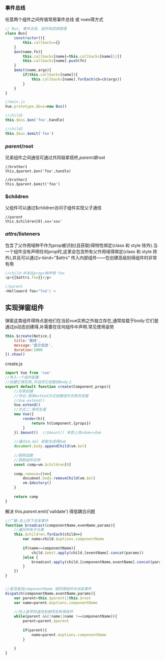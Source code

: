 

### 事件总线

任意两个组件之间传值常用事件总线 或 vuex得方式

```javascript
// Bus: 事件派发、监听和回调管理
class Bus{
    constructor(){
        this.callbacks={}
    }
    $on(name,fn){
		this.callbacks[name]=this.callbacks[name]||[]
        this.callbacks[name].push(fn)
    }
    $emit(name,args){
		if(this.callbacks[name]){
            this.callbacks[name].forEach(cb=cb(args))
        }
    }
}

//main.js
Vue.prototype.$bus=new Bus()

//child1
this.$bus.$on('foo',handle)

//child2
this.$bus.$emit('foo')
```

### $parent/$root

兄弟组件之间通信可通过共同祖辈搭桥,$parent或$root

```vue
//brother1
this,$parent.$on('foo',handle)

//brother2
this.$parent.$emit('foo')
```

### $children

父组件可以通过$children访问子组件实现父子通信

```
//parent
this.$children[0].xx='xxx'
```

### $attrs/$listeners

包含了父作用域种不作为prop被识别(且获取)得特性绑定(class 和 style 除外).当一个组件没有声明任何prop时,这里会包含所有父作用域得绑定(class 和 style 除外),并且可以通过v-bind="$attrs" 传入内部组件——在创建高级别得组件时非常有用

```javascript
//child:并未在props种声明 foo
<p>{{$attrs.foo}}</p>

//parent
<Helloword foo="foo"/ >
```

##  实现弹窗组件

弹窗这类组件得特点是他们在当前vue实例之外独立存在,通常挂载于body:它们是通过js动态创建得,补需要在任何组件中声明.常见使用姿势

```javascript
this.$create(Notice,{
	title:'搬砖',
	message:'提示信息',
	duration:1000
}).show()
```

create.js

```javascript
import Vue from 'vue'
//传入一个组件配置
//创建它得实例,并且将它挂载到body上
export default function create(Component,props){
    //实例创建
    //作业:使用extend方式创建组件实例并挂载
    //Vue.extend()
   	Vue.extend()
    //方式二:借鸡生蛋
	new Vue({
        render(h){
            return h(Component,{props})
        }
    }).$mount()  //$mount() 本质上将vdom=>dom
    
    //通过vm.$el 获取生成得dom
    document.body.appendChild(vm.$el)
    
    //删除函数
    //获取组件实例
    const comp=vm.$children[0]
    
    comp.remove=()=>{
        documnet.body.removeChild(vm.$el)
        vm.$destory()
    }
    
    return comp
}
```

解决 this.$parent.$emit('validate') 得低耦合问题

```javascript
//广播:自上而下派发事件
function broadcast(componentName,evenName,params){
    //遍历所有子元素
	this.$children.forEach(child=>{
        var name=child.$options.componentName
        
        if(name==componentName){
			child.$emit.apply(child,[eventName].concat(params))
        }else {
            broadcast.apply(child,[componentName,eventName].concat(params))
        }
    })
}


//冒泡查找componentName 相同得组件并派发事件
dispatch(componentName,eventName,params){
    var parent=this.$parent||this.$root
    var name=parent.$options.componentName
    
    //向上查早知道找到相同名称得组件
    while(parent &&(!name||name !==componentName)){
        parent=parent.$parent
        
        if(parent){
            name=parent.$options.componentName
        }
        
	}
}

```

